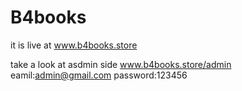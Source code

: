 # B4books
it is live at www.b4books.store

 take a look at asdmin side www.b4books.store/admin
 eamil:admin@gmail.com
 password:123456
